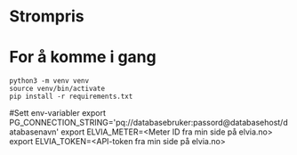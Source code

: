 # Strompris

# For å komme i gang
    python3 -m venv venv
    source venv/bin/activate
    pip install -r requirements.txt

#Sett env-variabler
export PG_CONNECTION_STRING='pq://databasebruker:passord@databasehost/databasenavn'
export ELVIA_METER=<Meter ID fra min side på elvia.no>
export ELVIA_TOKEN=<API-token fra min side på elvia.no>
